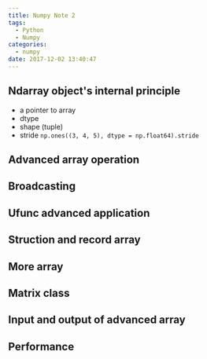 ```yaml
---
title: Numpy Note 2
tags:
  - Python
  - Numpy
categories:
  - numpy
date: 2017-12-02 13:40:47
---
```


## Ndarray object's internal principle

- a pointer to array
- dtype
- shape (tuple)
- stride `np.ones((3, 4, 5), dtype = np.float64).stride`

## Advanced array operation

## Broadcasting

## Ufunc advanced application

## Struction and record array

## More array

## Matrix class

## Input and output of advanced array

## Performance
